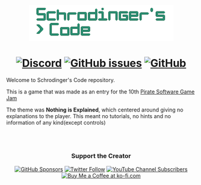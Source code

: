 <p align="center"><img src="Assets/Textures/Logo.png"/></p>
<h1 align="center">
<a href="https://discord.omegaleo.pt/" target="_blank"><img alt="Discord" src="https://img.shields.io/discord/966706512108064798?color=blue&label=Discord&logo=discord&style=for-the-badge"></a>
<a href="https://github.com/omegaleo/SchrodingersCode/issues"><img alt="GitHub issues" src="https://img.shields.io/github/issues/omegaleo/schrodingerscode?color=red&label=Report%20an%20Issue&logo=github&style=for-the-badge"></a>
<a href="https://github.com/omegaleo/SchrodingersCode/blob/main/LICENSE"><img alt="GitHub" src="https://img.shields.io/github/license/omegaleo/schrodingerscode?logo=github&style=for-the-badge"></a>
</h1>

<p>Welcome to Schrodinger's Code repository.</p>
<p>This is a game that was made as an entry for the 10th <a href="https://develop.games/gamejam/">Pirate Software Game Jam</a></p>
<p>The theme was <b>Nothing is Explained</b>, which centered around giving no explanations to the player. This meant no tutorials, no hints and no information of any kind(except controls)</p>
<p>&nbsp;</p>
<h1></h1>
<h3 align="center"><b>Support the Creator</b></h4>
<p align="center">
<a href="https://github.com/sponsors/omegaleo" target="_blank"><img alt="GitHub Sponsors" src="https://img.shields.io/github/sponsors/omegaleo?logo=github&style=for-the-badge"></a> 
<a href="https://twitter.com/nunodiogodev" target="_blank"><img alt="Twitter Follow" src="https://img.shields.io/twitter/follow/nunodiogodev?color=%232596be&label=Follow%20me%20on%20Twitter&logo=twitter&style=for-the-badge"></a> 
<a href="https://www.youtube.com/channel/UCsdYKC7EK4Z_cpgWt0YiO9Q" target="_blank"><img alt="YouTube Channel Subscribers" src="https://img.shields.io/youtube/channel/subscribers/UCsdYKC7EK4Z_cpgWt0YiO9Q?label=Subscribe%20to%20my%20Youtube&logo=youtube&style=for-the-badge"></a> 
<a href='https://ko-fi.com/J3J072TBZ' target='_blank'><img height='36' style='border:0px;height:36px;' src='https://cdn.ko-fi.com/cdn/kofi4.png?v=3' border='0' alt='Buy Me a Coffee at ko-fi.com' /></a></p>
